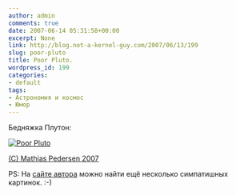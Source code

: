 ```yaml
---
author: admin
comments: true
date: 2007-06-14 05:31:58+00:00
excerpt: None
link: http://blog.not-a-kernel-guy.com/2007/06/13/199
slug: poor-pluto
title: Poor Pluto.
wordpress_id: 199
categories:
- default
tags:
- Астрономия и космос
- Юмор
---
```


Бедняжка Плутон:

[![Poor Pluto](http://blog.not-a-kernel-guy.com/wp-content/uploads/2007/06/poor_pluto.thumbnail.jpg)](http://blog.not-a-kernel-guy.com/wp-content/uploads/2007/06/poor_pluto.jpg)

[(C) Mathias Pedersen 2007](http://www.mathiaspedersen.com/3dportfolio_poor_pluto.html)

PS: На [сайте автора](http://www.mathiaspedersen.com) можно найти ещё несколько симпатишных картинок. :-)
